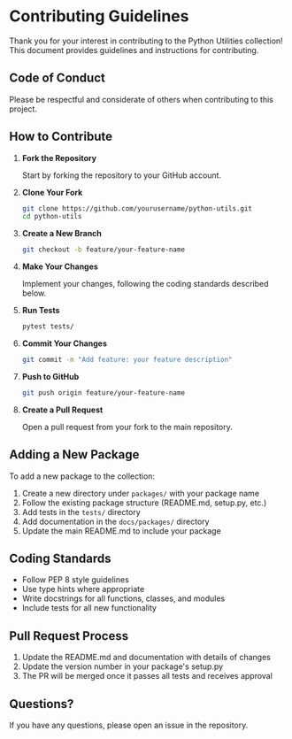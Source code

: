 # Contributing Guidelines

Thank you for your interest in contributing to the Python Utilities collection! This document provides guidelines and instructions for contributing.

## Code of Conduct

Please be respectful and considerate of others when contributing to this project.

## How to Contribute

1. **Fork the Repository**
   
   Start by forking the repository to your GitHub account.

2. **Clone Your Fork**

   ```bash
   git clone https://github.com/yourusername/python-utils.git
   cd python-utils
   ```

3. **Create a New Branch**

   ```bash
   git checkout -b feature/your-feature-name
   ```

4. **Make Your Changes**

   Implement your changes, following the coding standards described below.

5. **Run Tests**

   ```bash
   pytest tests/
   ```

6. **Commit Your Changes**

   ```bash
   git commit -m "Add feature: your feature description"
   ```

7. **Push to GitHub**

   ```bash
   git push origin feature/your-feature-name
   ```

8. **Create a Pull Request**

   Open a pull request from your fork to the main repository.

## Adding a New Package

To add a new package to the collection:

1. Create a new directory under `packages/` with your package name
2. Follow the existing package structure (README.md, setup.py, etc.)
3. Add tests in the `tests/` directory
4. Add documentation in the `docs/packages/` directory
5. Update the main README.md to include your package

## Coding Standards

- Follow PEP 8 style guidelines
- Use type hints where appropriate
- Write docstrings for all functions, classes, and modules
- Include tests for all new functionality

## Pull Request Process

1. Update the README.md and documentation with details of changes
2. Update the version number in your package's setup.py
3. The PR will be merged once it passes all tests and receives approval

## Questions?

If you have any questions, please open an issue in the repository.
